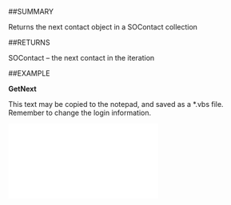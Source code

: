 
##SUMMARY

Returns the next contact object in a SOContact collection


##RETURNS

SOContact – the next contact in the iteration


##EXAMPLE

**GetNext**

This text may be copied to the notepad, and saved as a *.vbs file. Remember to change the login information.

![](..\..\Examples\vbs\SOContacts.GetNext.vbs.txt)

